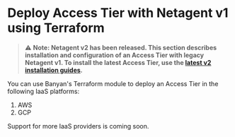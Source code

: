 # Deploy Access Tier with Netagent v1 using Terraform

> :warning: **Note: Netagent v2 has been released. This section describes installation and configuration of an Access Tier with legacy Netagent v1. To install the latest Access Tier, use the [latest v2 installation guides](../netagent2).**

You can use Banyan's Terraform module to deploy an Access Tier in the following IaaS platforms:

1. AWS
2. GCP

Support for more IaaS providers is coming soon.
